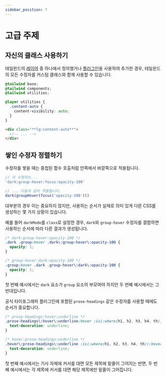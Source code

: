 ```yaml
---
sidebar_position: 7
---
```


# 고급 주제

## 자신의 클래스 사용하기

테일윈드의 [레이어](https://tailwindcss.com/docs/adding-custom-styles#using-css-and-layer) 중 하나에서 정의했거나 [플러그인](https://tailwindcss.com/docs/adding-custom-styles#writing-plugins)을 사용하여 추가한 경우, 테일윈드의 모든 수정자를 커스텀 클래스와 함께 사용할 수 있습니다.

```css title="main.css"
@tailwind base;
@tailwind components;
@tailwind utilities;

@layer utilities {
  .content-auto {
    content-visibility: auto;
  }
}
```

```html title="HTML"
<div class="**lg:content-auto**">
  <!-- ... -->
</div>
```

## 쌓인 수정자 정렬하기

수정자를 쌓을 때는 중첩된 함수 호출처럼 안쪽에서 바깥쪽으로 적용됩니다.

```js
// 이 수정자는...
'dark:group-hover:focus:opacity-100'

// ... 다음과 같이 적용됩니다.
dark(groupHover(focus('opacity-100')))
```

대부분의 경우 이는 중요하지 않지만, 사용하는 순서가 실제로 의미 있게 다른 CSS를 생성하는 몇 가지 상황이 있습니다.

예를 들어 `darkMode`를 `class`로 설정한 경우, `dark`와 `group-hover` 수정자를 결합하면 사용하는 순서에 따라 다른 결과가 생성됩니다.

```css
/* dark:group-hover:opacity-100 */
.dark .group:hover .dark\:group-hover\:opacity-100 {
  opacity: 1;
}

/* group-hover:dark:opacity-100 */
.group:hover .dark .group-hover\:dark\:opacity-100 {
  opacity: 1;
}
```

첫 번째 예시에서는 `dark` 요소가 `group` 요소의 부모여야 하지만 두 번째 예시에서는 그 반대입니다.

공식 타이포그래피 플러그인에 포함된 `prose-headings` 같은 수정자를 사용할 때에도 순서가 중요합니다.

```css
/* prose-headings:hover:underline */
.prose-headings\:hover\:underline:hover :is(:where(h1, h2, h3, h4, th)) {
  text-decoration: underline;
}

/* hover:prose-headings:underline */
.hover\:prose-headings\:underline :is(:where(h1, h2, h3, h4, th)):hover {
  text-decoration: underline;
}
```

첫 번째 예시에서는 기사 자체에 커서를 대면 모든 제목에 밑줄이 그어지는 반면, 두 번째 예시에서는 각 제목에 커서를 대면 해당 제목에만 밑줄이 그어집니다.